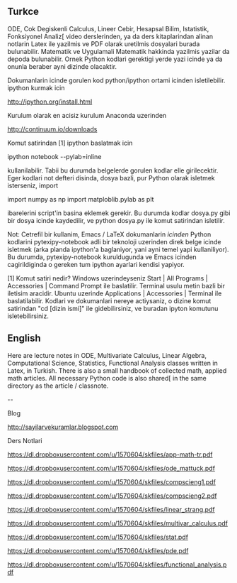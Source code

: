 ## Turkce

ODE, Cok Degiskenli Calculus, Lineer Cebir, Hesapsal Bilim,
Istatistik, Fonksiyonel Analiz[ video derslerinden, ya da ders
kitaplarindan alinan notlarin Latex ile yazilmis ve PDF olarak
uretilmis dosyalari burada bulunabilir. Matematik ve Uygulamali
Matematik hakkinda yazilmis yazilar da depoda bulunabilir. Ornek
Python kodlari gerektigi yerde yazi icinde ya da onunla beraber ayni
dizinde olacaktir.

Dokumanlarin icinde gorulen kod python/ipython ortami icinden
isletilebilir. ipython kurmak icin

http://ipython.org/install.html

Kurulum olarak en acisiz kurulum Anaconda uzerinden

http://continuum.io/downloads

Komut satirindan [1] ipython baslatmak icin

ipython notebook --pylab=inline

kullanilabilir. Tabii bu durumda belgelerde gorulen kodlar elle
girilecektir. Eger kodlari not defteri disinda, dosya bazli, pur
Python olarak isletmek isterseniz, import

import numpy as np
import matploblib.pylab as plt

ibarelerini script'in basina eklemek gerekir. Bu durumda kodlar
dosya.py gibi bir dosya icinde kaydedilir, ve python dosya.py ile
komut satirindan isletilir. 

Not: Cetrefil bir kullanim, Emacs / LaTeX dokumanlarin *icinden*
Python kodlarini pytexipy-notebook adli bir teknoloji uzerinden direk
belge icinde isletmek (arka planda ipython'a baglaniyor, yani ayni
temel yapi kullaniliyor). Bu durumda, pytexipy-notebook kuruldugunda
ve Emacs icinden cagirildiginda o gereken tum ipython ayarlari kendisi
yapiyor.


[1] Komut satiri nedir? Windows uzerindeyseniz Start | All Programs |
Accessories | Command Prompt ile baslatilir. Terminal usulu metin
bazli bir iletisim aracidir. Ubuntu uzerinde Applications |
Accessories | Terminal ile baslatilabilir. Kodlari ve dokumanlari
nereye actiysaniz, o dizine komut satirindan "cd [dizin ismi]" ile
gidebilirsiniz, ve buradan ipyton komutunu isletebilirsiniz.

## English

Here are lecture notes in ODE, Multivariate Calculus, Linear Algebra,
Computational Science, Statistics, Functional Analysis classes written
in Latex, in Turkish. There is also a small handbook of collected math,
applied math articles. All necessary Python code is also shared[ in
the same directory as the article / classnote.

--

Blog

http://sayilarvekuramlar.blogspot.com

Ders Notlari

https://dl.dropboxusercontent.com/u/1570604/skfiles/app-math-tr.pdf

https://dl.dropboxusercontent.com/u/1570604/skfiles/ode_mattuck.pdf

https://dl.dropboxusercontent.com/u/1570604/skfiles/compscieng1.pdf

https://dl.dropboxusercontent.com/u/1570604/skfiles/compscieng2.pdf

https://dl.dropboxusercontent.com/u/1570604/skfiles/linear_strang.pdf

https://dl.dropboxusercontent.com/u/1570604/skfiles/multivar_calculus.pdf

https://dl.dropboxusercontent.com/u/1570604/skfiles/stat.pdf

https://dl.dropboxusercontent.com/u/1570604/skfiles/pde.pdf

https://dl.dropboxusercontent.com/u/1570604/skfiles/functional_analysis.pdf

